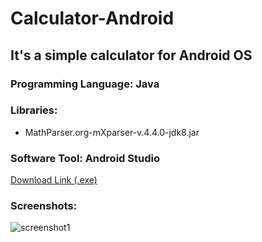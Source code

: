 # Calculator-Android

## It's a simple calculator for Android OS

### Programming Language: Java
### Libraries:
- MathParser.org-mXparser-v.4.4.0-jdk8.jar

### Software Tool: Android Studio

<a href="https://drive.google.com/file/d/1hVWQepnTShVVZrGjAaKLYEjaWdzV2xCl/view?usp=sharing">Download Link (.exe)</a>

### Screenshots:
![screenshot1](https://drive.google.com/uc?export=view&id=15fH-jnrAF-EqSh_xf5fqwAqMFPajDczW)
